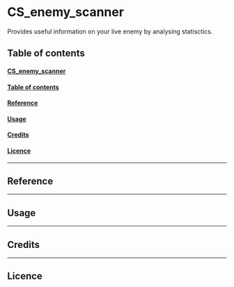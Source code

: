 # CS_enemy_scanner
Provides useful information on your live enemy by analysing statisctics.

## Table of contents
#### [CS_enemy_scanner](#cs_enemy_scanner)

#### [Table of contents](#table-of-contents)

#### [Reference](#reference)

#### [Usage](#usage)

#### [Credits](#credits)

#### [Licence](#licence)

***

## Reference

***

## Usage

***

## Credits

***

## Licence
